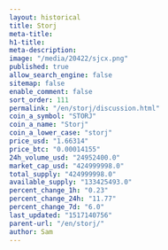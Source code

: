 ```yaml
---
layout: historical
title: Storj
meta-title: 
h1-title: 
meta-description: 
image: "/media/20422/sjcx.png"
published: true
allow_search_engine: false
sitemap: false
enable_comment: false
sort_order: 111
permalink: "/en/storj/discussion.html"
coin_a_symbol: "STORJ"
coin_a_name: "Storj"
coin_a_lower_case: "storj"
price_usd: "1.66314"
price_btc: "0.00014155"
24h_volume_usd: "24952400.0"
market_cap_usd: "424999998.0"
total_supply: "424999998.0"
available_supply: "133425493.0"
percent_change_1h: "0.23"
percent_change_24h: "11.77"
percent_change_7d: "6.0"
last_updated: "1517140756"
parent-url: "/en/storj/"
author: Sam
---
```



